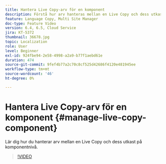 ```yaml
---
title: Hantera Live Copy-arv för en komponent
description: Förstå hur arv hanteras mellan en Live Copy och dess utkast på komponentnivå
feature: Language Copy, Multi Site Manager
doc-type: Feature Video
version: 6.4, 6.5, Cloud Service
jira: KT-5372
thumbnail: 36678.jpg
topic: Localization
role: User
level: Beginner
exl-id: 924fbe94-2e58-4998-a2a9-b77f1aebd61e
duration: 474
source-git-commit: 9fef4b77a2c70c8cf525d42686f4120e481945ee
workflow-type: tm+mt
source-wordcount: '46'
ht-degree: 0%

---
```


# Hantera Live Copy-arv för en komponent {#manage-live-copy-component}

Lär dig hur du hanterar arv mellan en Live Copy och dess utkast på komponentnivå.

>[!VIDEO](https://video.tv.adobe.com/v/36678?quality=12&learn=on)
